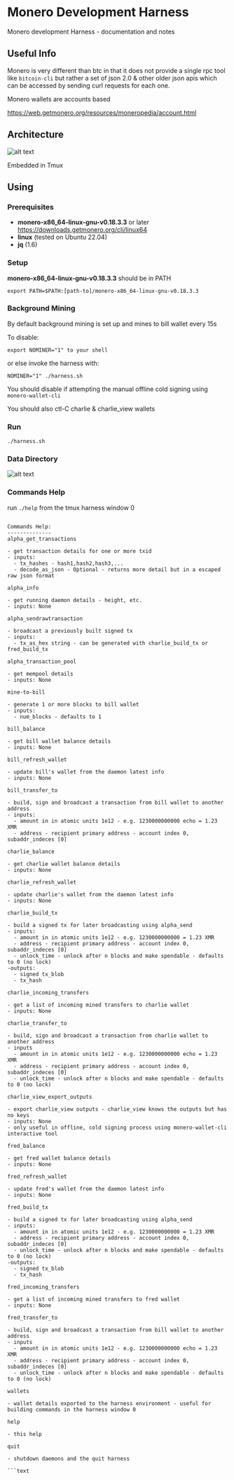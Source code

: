 # Monero Development Harness

Monero development Harness - documentation and notes

## Useful Info

Monero is very different than btc in that it does not provide a single rpc
tool like `bitcoin-cli` but rather a set of json 2.0 & other older json apis
which can be accessed by sending curl requests for each one.

Monero wallets are accounts based

<https://web.getmonero.org/resources/moneropedia/account.html>

## Architecture

![alt text](image-1.png)

Embedded in Tmux

## Using

### Prerequisites

- **monero-x86_64-linux-gnu-v0.18.3.3** or later <https://downloads.getmonero.org/cli/linux64>
- **linux** (tested on Ubuntu 22.04)
- **jq** (1.6)

### Setup

**monero-x86_64-linux-gnu-v0.18.3.3** should be in PATH

`export PATH=$PATH:[path-to]/monero-x86_64-linux-gnu-v0.18.3.3`

### Background Mining

By default background mining is set up and mines to bill wallet every 15s

To disable:

`export NOMINER="1" to your shell`

 or else invoke the harness with:

`NOMINER="1" ./harness.sh`

You should disable if attempting the manual offline cold signing using `monero-wallet-cli`

You should also ctl-C charlie & charlie_view wallets

### Run

`./harness.sh`

### Data Directory

![alt text](image-2.png)

### Commands Help

run `./help` from the tmux harness window 0

```text

Commands Help:
--------------
alpha_get_transactions

- get transaction details for one or more txid
- inputs:
  - tx_hashes - hash1,hash2,hash3,...
  - decode_as_json - Optional - returns more detail but in a escaped raw json format

alpha_info

- get running daemon details - height, etc.
- inputs: None

alpha_sendrawtransaction

- broadcast a previously built signed tx
- inputs:
  - tx_as_hex string - can be generated with charlie_build_tx or fred_build_tx

alpha_transaction_pool

- get mempool details
- inputs: None

mine-to-bill

- generate 1 or more blocks to bill wallet
- inputs:
  - num_blocks - defaults to 1

bill_balance

- get bill wallet balance details
- inputs: None

bill_refresh_wallet

- update bill's wallet from the daemon latest info
- inputs: None

bill_transfer_to

- build, sign and broadcast a transaction from bill wallet to another address
- inputs:
  - amount in in atomic units 1e12 - e.g. 1230000000000 echo = 1.23 XMR
  - address - recipient primary address - account index 0, subaddr_indeces [0]

charlie_balance

- get charlie wallet balance details
- inputs: None

charlie_refresh_wallet

- update charlie's wallet from the daemon latest info
- inputs: None

charlie_build_tx

- build a signed tx for later broadcasting using alpha_send
- inputs:
  - amount in in atomic units 1e12 - e.g. 1230000000000 = 1.23 XMR
  - address - recipient primary address - account index 0, subaddr_indeces [0]
  - unlock_time - unlock after n blocks and make spendable - defaults to 0 (no lock)
-outputs:
  - signed tx_blob
  - tx_hash

charlie_incoming_transfers

- get a list of incoming mined transfers to charlie wallet
- inputs: None

charlie_transfer_to

- build, sign and broadcast a transaction from charlie wallet to another address
- inputs
  - amount in in atomic units 1e12 - e.g. 1230000000000 echo = 1.23 XMR
  - address - recipient primary address - account index 0, subaddr_indeces [0]
  - unlock_time - unlock after n blocks and make spendable - defaults to 0 (no lock)

charlie_view_export_outputs

- export charlie_view outputs - charlie_view knows the outputs but has no keys
- inputs: None
- only useful in offline, cold signing process using monero-wallet-cli interactive tool

fred_balance

- get fred wallet balance details
- inputs: None

fred_refresh_wallet

- update fred's wallet from the daemon latest info
- inputs: None

fred_build_tx

- build a signed tx for later broadcasting using alpha_send
- inputs:
  - amount in in atomic units 1e12 - e.g. 1230000000000 = 1.23 XMR
  - address - recipient primary address - account index 0, subaddr_indeces [0]
  - unlock_time - unlock after n blocks and make spendable - defaults to 0 (no lock)
-outputs:
  - signed tx_blob
  - tx_hash

fred_incoming_transfers

- get a list of incoming mined transfers to fred wallet
- inputs: None

fred_transfer_to

- build, sign and broadcast a transaction from bill wallet to another address
- inputs
  - amount in in atomic units 1e12 - e.g. 1230000000000 echo = 1.23 XMR
  - address - recipient primary address - account index 0, subaddr_indeces [0]
  - unlock_time - unlock after n blocks and make spendable - defaults to 0 (no lock)

wallets

- wallet details exported to the harness environment - useful for building commands in the harness window 0

help

- this help

quit

- shutdown daemons and the quit harness

```text
